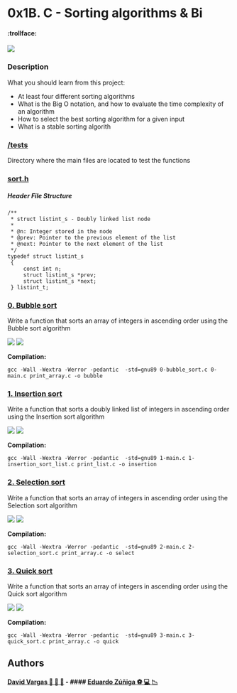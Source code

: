# 0x1B. C - Sorting algorithms & Bi

#### :trollface:


![](https://memegenerator.net/img/instances/62795970.jpg)

### Description

What you should learn from this project:

- At least four different sorting algorithms
- What is the Big O notation, and how to evaluate the time complexity of an algorithm
- How to select the best sorting algorithm for a given input
- What is a stable sorting algorith

### [/tests](https://github.com/edwardzuniga/sorting_algorithms/tree/main/tests "tests")

Directory where the main files are located to test the functions

### [sort.h](https://github.com/edwardzuniga/sorting_algorithms/blob/main/sort.h "sort.h")

##### Header File Structure

    /**
     * struct listint_s - Doubly linked list node
     *
     * @n: Integer stored in the node
     * @prev: Pointer to the previous element of the list
     * @next: Pointer to the next element of the list
     */
    typedef struct listint_s
     {
         const int n;
         struct listint_s *prev;
         struct listint_s *next;
     } listint_t;


### [0. Bubble sort](https://github.com/edwardzuniga/ "0. Bubble sort")

Write a function that sorts an array of integers in ascending order using the Bubble sort algorithm

![](https://upload.wikimedia.org/wikipedia/commons/c/c8/Bubble-sort-example-300px.gif)   ![](https://upload.wikimedia.org/wikipedia/commons/3/37/Bubble_sort_animation.gif)

**Compilation:**

    gcc -Wall -Wextra -Werror -pedantic  -std=gnu89 0-bubble_sort.c 0-main.c print_array.c -o bubble

### [1. Insertion sort](https://github.com/edwardzuniga/ "1. Insertion sort")

Write a function that sorts a doubly linked list of integers in ascending order using the Insertion sort algorithm

![](https://upload.wikimedia.org/wikipedia/commons/0/0f/Insertion-sort-example-300px.gif)   ![](https://upload.wikimedia.org/wikipedia/commons/4/42/Insertion_sort.gif)

**Compilation:**

    gcc -Wall -Wextra -Werror -pedantic  -std=gnu89 1-main.c 1-insertion_sort_list.c print_list.c -o insertion

### [2. Selection sort](https://github.com/edwardzuniga/ "2. Selection sort")

Write a function that sorts an array of integers in ascending order using the Selection sort algorithm

![](https://upload.wikimedia.org/wikipedia/commons/9/94/Selection-Sort-Animation.gif)   ![](https://upload.wikimedia.org/wikipedia/commons/3/3e/Sorting_selection_sort_anim.gif?20220209224152)

**Compilation:**

    gcc -Wall -Wextra -Werror -pedantic  -std=gnu89 2-main.c 2-selection_sort.c print_array.c -o select

### [3. Quick sort](https://github.com/edwardzuniga/ "3. Quick sort")

Write a function that sorts an array of integers in ascending order using the Quick sort algorithm

![](https://upload.wikimedia.org/wikipedia/commons/9/9c/Quicksort-example.gif)   ![](https://upload.wikimedia.org/wikipedia/commons/thumb/6/6a/Sorting_quicksort_anim.gif/220px-Sorting_quicksort_anim.gif)

**Compilation:**

    gcc -Wall -Wextra -Werror -pedantic  -std=gnu89 3-main.c 3-quick_sort.c print_array.c -o quick

## Authors

#### [David Vargas :nail_care: :peach: :eggplant:](https://github.com/David-VargasV/ "David Vargas") - #### [Eduardo Zúñiga :soccer: :computer: :chart_with_downwards_trend:](https://github.com/edwardzuniga/ "Eduardo Zúñiga") 
 